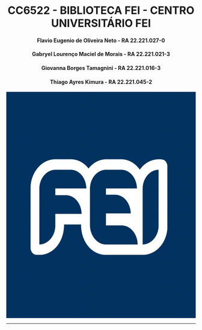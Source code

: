 <h1 align="center">
  CC6522 - BIBLIOTECA FEI - CENTRO UNIVERSITÁRIO FEI
</h1>

<h4 align="center">Flavio Eugenio de Oliveira Neto - RA 22.221.027-0</h4>
<h4 align="center">Gabryel Lourenço Maciel de Morais - RA 22.221.021-3</h4>
<h4 align="center"> Giovanna Borges Tamagnini - RA 22.221.016-3</h4>
<h4 align="center">Thiago Ayres Kimura - RA 22.221.045-2</h4>
 

<p align="center">
  <img alt="Logo" align="center" src ="https://github.com/gtamagnini/Biblioteca-FEI/blob/main/Image/FEI.jpg" width="700" height="600"></img>
<p>

***
